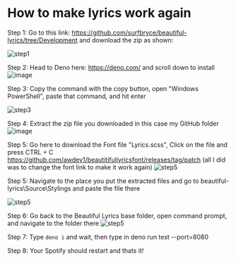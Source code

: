 # How to make lyrics work again

Step 1: Go to this link: https://github.com/surfbryce/beautiful-lyrics/tree/Development and download the zip as shown:

![step1](https://github.com/user-attachments/assets/df6d259b-469d-45fd-8463-cd30df1c5f0e)

Step 2: Head to Deno here: https://deno.com/ and scroll down to install
![image](https://github.com/user-attachments/assets/3fa2cf58-5bf4-472c-abde-cedae09d0755)

Step 3: Copy the command with the copy button, open "Windows PowerShell", paste that command, and hit enter

![step3](https://github.com/user-attachments/assets/33e3c63b-06bd-4c8b-b4ad-63cdaf3d4502)

Step 4: Extract the zip file you downloaded in this case my GitHub folder
![image](https://github.com/user-attachments/assets/94d63ef5-8371-4f7d-b416-e46f6f840438)

Step 5: Go here to download the Font file "Lyrics.scss", Click on the file and press CTRL + C 
https://github.com/awdev1/beautitifullyricsfont/releases/tag/patch
(all I did was to change the font link to make it work again)
![step5](https://github.com/user-attachments/assets/b099993e-ad58-47e5-8ed3-031aa3ee8d03)

Step 5: Navigate to the place you put the extracted files and go to 
beautiful-lyrics\Source\Stylings and paste the file there

![step5](https://github.com/user-attachments/assets/1468e9de-3cab-4f80-9594-59036ba0ca88)

Step 6: Go back to the Beautiful Lyrics base folder, open command prompt, and navigate to the folder there
![step5](https://github.com/user-attachments/assets/67256a18-54a2-4805-94b0-d25e0c597502)

Step 7: Type `deno i` and wait, then type in deno run test --port=8080

Step 8: Your Spotify should restart and thats it!




